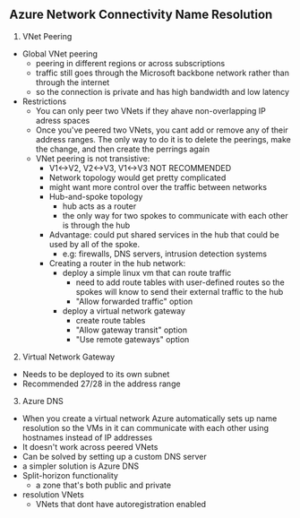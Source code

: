 ## Azure Network Connectivity Name Resolution

1. VNet Peering
  - Global VNet peering
    - peering in different regions or across subscriptions
    - traffic still goes through the Microsoft backbone network rather than through the internet
    - so the connection is private and has high bandwidth and low latency
  - Restrictions
    - You can only peer two VNets if they ahave non-overlapping IP adress spaces
    - Once you've peered two VNets, you cant add or remove any of their address ranges. The only way to do it is to delete the peerings, make the change, and then create the perrings again
    - VNet peering is not transistive:
      - V1<->V2, V2<->V3, V1<->V3 NOT RECOMMENDED
      - Network topology would get pretty complicated
      - might want more control over the traffic between networks
      - Hub-and-spoke topology
        - hub acts as a router
        - the only way for two spokes to communicate with each other is through the hub
      - Advantage: could put shared services in the hub that could be used by all of the spoke.
        - e.g: firewalls, DNS servers, intrusion detection systems
      - Creating a router in the hub network:
        - deploy a simple linux vm that can route traffic
          - need to add route tables with user-defined routes so the spokes will know to send their external traffic to the hub
          - "Allow forwarded traffic" option
        - deploy a virtual network gateway
          - create route tables
          - "Allow gateway transit" option
          - "Use remote gateways" option

2. Virtual Network Gateway
  - Needs to be deployed to its own subnet
  - Recommended 27/28 in the address range

3. Azure DNS
  - When you create a virtual network Azure automatically sets up name resolution so the VMs in it can communicate with each other using hostnames instead of IP addresses
  - It doesn't work across peered VNets
  - Can be solved by setting up a custom DNS server
  - a simpler solution is Azure DNS
  - Split-horizon functionality
    - a zone that's both public and private
  - resolution VNets
    - VNets that dont have autoregistration enabled

